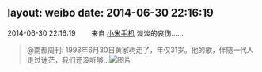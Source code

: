 layout: weibo
date: 2014-06-30 22:16:19
---
2014-06-30 22:16:19  &nbsp;&nbsp;&nbsp;&nbsp;&nbsp;&nbsp; 来自 <a href="http://app.weibo.com/t/feed/22zMnn" rel="nofollow">小米手机</a>
淡淡的哀伤……
>  @南都周刊: 1993年6月30日黄家驹走了，年仅31岁。他的歌，伴随一代人走过迷茫，我们还没听够… ​​​
>  ![图片](https://ww4.sinaimg.cn/large/61d7cd94jw1ehwfpqxgnyj20ci0icdi1.jpg)

